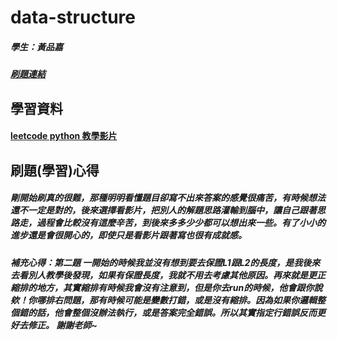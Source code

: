 # data-structure
##### 學生：黃品嘉
##### [刷題連結](https://leetcode.com/u/huangpinjia/)
## 學習資料
####  [leetcode python 教學影片](https://www.youtube.com/@codingkevinbkh5192)
## 刷題(學習)心得
##### 剛開始刷真的很難，那種明明看懂題目卻寫不出來答案的感覺很痛苦，有時候想法還不一定是對的，後來選擇看影片，把別人的解題思路灌輸到腦中，讓自己跟著思路走，過程會比較沒有這麼辛苦，到後來多多少少都可以想出來一些。有了小小的進步還是會很開心的，即使只是看影片跟著寫也很有成就感。
##### 補充心得：第二題   一開始的時候我並沒有想到要去保證L1跟L2的長度，是我後來去看別人教學後發現，如果有保證長度，我就不用去考慮其他原因。再來就是更正縮排的地方，其實縮排有時候我會沒有注意到，但是你去run的時候，他會跟你說欸！你哪排右問題，那有時候可能是變數打錯，或是沒有縮排。因為如果你邏輯整個錯的話，他會整個沒辦法執行，或是答案完全錯誤。所以其實指定行錯誤反而更好去修正。  謝謝老師~
